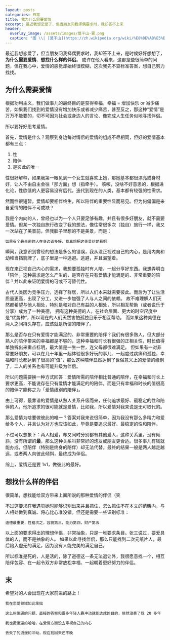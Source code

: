 ```yaml
---
layout: posts
categories: 日常
title: 我为什么需要爱情
excerpt: 最近我想恋爱了，但当朋友问我择偶要求时，我却答不上来
header:
  overlay_image: /assets/images/莫干山-雾.png
  caption: "图 \\| [莫干山](https://zh.wikipedia.org/wiki/%E8%8E%AB%E5%B9%B2%E5%B1%B1)"
---
```


最近我想恋爱了，但当朋友问我择偶要求时，我却答不上来，是时候好好想想了，**为什么需要爱情**、**想找什么样的伴侣**。
或许在他人看来，这都是些很简单的问题，但在我心中，爱情的感觉却始终很模糊，这次我先不查标准答案，想自己努力找找。

## 为什么需要爱情

根据功利主义，我们做事儿的最终目的是获得幸福，幸福 = 增加快乐 or 减少痛苦，如果我们找到的爱情没有增加快乐或者减少痛苦，甚至反之，那这种“爱情”是万万不能要的，切不可因为社会或身边人的言论、像完成人生任务似地寻找伴侣。

所以要好好思考爱情。

首先，爱情是什么？观察到身边每对情侣的爱情的组成不尽相同，但好的爱情基本都有三点：

1. 性
2. 陪伴
3. 是彼此的唯一

性很好解释，如果我第一眼见到一个女生就喜欢上她，那她基本都很漂亮或身材好，让人不由自主会往「那方面」想（指牵手）。
咳咳，没啥不好意思的，根据进化论，性欲低的人更容易没有后代，迭代到现在的人类，基本都有较强的性需求。

然而性很短暂，爱情却要相伴终生，所以陪伴的重要性显而易见。但为何偏偏是来自爱情的陪伴不可或缺？

我是个内向的人，曾经也以为一个人只要足够有趣，并且有很多好朋友，就不需要爱情。但某一次独自旅行改变了我的想法，像往常很多次（独自）旅行一样，我又一次站在了美景前，但我脑子里想的不是美景，而是：

```text
如果有个最亲密的人在身边该多好，我真想把这美景给她看啊
```

瞬间，我意识到曾经的想法是多么的错误，我从没正视过自己的内心，是用内向和幼稚当挡箭牌了，底子里是一种逃避。逃避，并且渴望着。

现在来正视自己内心的需求，我想要孤独时有人陪、一起分享好东西。我想弄明白「陪伴」这种需求是怎么产生的，是否存在只有爱情才能满足的、非常重要的陪伴？并以此来证明爱情的可或不可替代性。

古代人类因为竞争压力，选择了群居，所以人们本来就需要彼此。而后为了让生活质量更高，出现了分工，又进一步加强了人与人之间的依赖。
故不难理解人们天然都希望与他人相处，特别是和对自己有益的人相处，所以相互帮助（或者说乐于分享）成为了一种美德，
拥有这种美德的人，在社会层面、更大的时空尺度中是“优势种”，所以现在的人们天然害怕孤独且乐于相互帮助。
而如果这种美德在两人之间持久存在，应该就是所谓的陪伴了。

那么是否存在只有爱情才能满足的、非常重要的陪伴？我们有很多熟人，但大部分熟人的陪伴带来的幸福都是不够的，这种幸福和时长有很强的正相关性，时长值得单独拆出来重点标明，最大值是一生一世，连父母都很难满足。
但如果有一对非常要好朋友，可以在几十年里一起体验很多好玩的事儿、一起度过病痛和孤独，幸福和时长都达到了很高的“值”，那么这种陪伴显然达到了世俗意义上的爱情的级别了，二人的关系也有可能升级为伴侣。

所以问题需要换一种方式回答：爱情所需的陪伴相比普通的陪伴，在幸福和时长上要求更高，不能说存在只有爱情才能满足的的陪伴，而是只有幸福和时长的值很高的陪伴才能称之为「爱情级别的陪伴」。

由上可得，最靠谱的爱情是从熟人关系升级而来，任何追求最好、最稳定的性和陪伴的人，他所追求的很可能就是爱情，比如我，所以爱情对我来说是无可取代的。

那么爱情为啥要做彼此的唯一？答案对我来说很简单，因为我没有那么多精力和爱给多个人，并且认为对方也应该如此，毕竟是要追求最好、最稳定的性和陪伴。

不过可以想象下：两人相爱，却又同时分别都有其他爱人，这种关系里，没有倾斜，没有所谓的**最**，那么这种关系叫非常好的炮友或朋友更合适。很多事儿有钱就能办成，但陪伴（特别是终身的陪伴）却无法代替。最终的结果一般是两人越走越远，或者两人向彼此倾斜，最终成为伴侣。

综上，爱情还是要 1v1，做彼此的最好。

## 想找什么样的伴侣

很简单，想找能给双方带来上面所说的那种爱情的伴侣（笑

不过这要求在我遇见她时能够识别出来并且抓住，怎么抓住不在本文的范畴内，与人相处做到真诚、将心比心准没错。但还是需要一些识别标准：

```text
道德最重要，性格次之，容貌第三，能力第四，财产第五
```

以上面的要求得出的理想伴侣，非常抽象，只是一堆要求条目。张三说过，要爱具体的人，而不是抽象的人。
如果以此寻找伴侣，那么只能找到二次元纸片人，最后陷入虚无的满足，因为没有人能完美的满足自己。

所以标准是死的，人是活的，除了道德这一条无法退让外，我很愿意找一个，相互陪伴包容、在一起令双方非常放松幸福、一起朝着更好努力的伴侣。

## 末

希望对的人会出现在大家前进的路上！

```text
我在恋爱领域如此笨拙

这么些傻逼的问题、直接的答案和很多年轻人靠冲动就能达成的目的，居然浪费了我 20 多年

我也挺傻逼的哈哈，在爱情方面没去审视自己的内心

丢失了的浪漫和冲动，现在找回来还不晚
```
